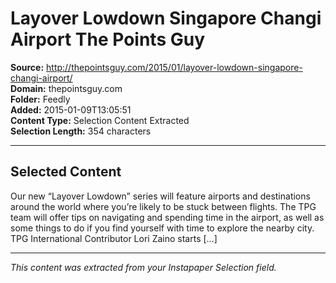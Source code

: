 # Layover Lowdown Singapore Changi Airport The Points Guy

**Source:** http://thepointsguy.com/2015/01/layover-lowdown-singapore-changi-airport/  
**Domain:** thepointsguy.com  
**Folder:** Feedly  
**Added:** 2015-01-09T13:05:51  
**Content Type:** Selection Content Extracted  
**Selection Length:** 354 characters  


---

## Selected Content

Our new “Layover Lowdown” series will feature airports and destinations around the world where you’re likely to be stuck between flights. The TPG team will offer tips on navigating and spending time in the airport, as well as some things to do if you find yourself with time to explore the nearby city. TPG International Contributor Lori Zaino starts […]

---

*This content was extracted from your Instapaper Selection field.*